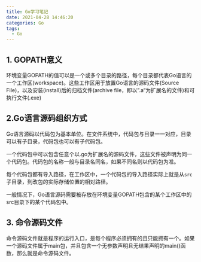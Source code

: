 ```yaml
---
title: Go学习笔记
date: 2021-04-28 14:46:20
categories: Go
tags:
  - Go
---
```


## 1. GOPATH意义

环境变量GOPATH的值可以是一个或多个目录的路径，每个目录都代表Go语言的一个工作区(workspace)。这些工作区用于放置Go语言的源码文件(Source File)，以及安装(install)后的归档文件(archive file，即以”.a“为扩展名的文件)和可执行文件(.exe)

## 2.Go语言源码组织方式

Go语言源码以代码包为基本单位。在文件系统中，代码包与目录一一对应，目录可以有子目录，代码包也可以有子代码包。

一个代码包中可以包含任意个以.go为扩展名的源码文件，这些文件被声明为同一个代码包。代码包的名称一般与目录名同名，如果不同名则以代码包为准。

每个代码包都有导入路径，在工作区中，一个代码包的导入路径实际上就是从`src`子目录，到改包的实际存储位置的相对路径。

一般情况下，Go语言源码需要被存放在环境变量GOPATH包含的某个工作区中的src目录下的某个代码包中。

## 3. 命令源码文件

命令源码文件就是程序的运行入口，是每个程序必须拥有的且只能拥有一个。如果一个源码文件属于main包，并且包含一个无参数声明且无结果声明的main()函数，那么就是命令源码文件。